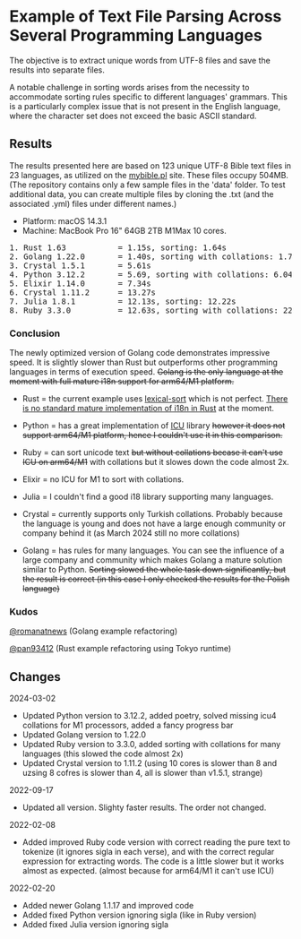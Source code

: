 # Example of Text File Parsing Across Several Programming Languages

The objective is to extract unique words from UTF-8 files and save the results into separate files.

A notable challenge in sorting words arises from the necessity to accommodate sorting rules specific to different languages' grammars. This is a particularly complex issue that is not present in the English language, where the character set does not exceed the basic ASCII standard.

## Results

The results presented here are based on 123 unique UTF-8 Bible text files in 23 languages, as utilized on the [mybible.pl](mybible.pl) site. These files occupy 504MB. (The repository contains only a few sample files in the 'data' folder. To test additional data, you can create multiple files by cloning the .txt (and the associated .yml) files under different names.)


* Platform: macOS 14.3.1
* Machine: MacBook Pro 16" 64GB 2TB M1Max 10 cores.

<pre>
1. Rust 1.63           = 1.15s, sorting: 1.64s
2. Golang 1.22.0       = 1.40s, sorting with collations: 1.71s
3. Crystal 1.5.1       = 5.61s
4. Python 3.12.2       = 5.69, sorting with collations: 6.04s
5. Elixir 1.14.0       = 7.34s
6. Crystal 1.11.2      = 13.27s
7. Julia 1.8.1         = 12.13s, sorting: 12.22s
8. Ruby 3.3.0          = 12.63s, sorting with collations: 22.00s
</pre>

### Conclusion

The newly optimized version of Golang code demonstrates impressive speed. It is slightly slower than Rust but outperforms other programming languages in terms of execution speed. ~~Golang is the only language at the moment with full mature i18n support for arm64/M1 platform.~~

* Rust = the current example uses [lexical-sort](https://lib.rs/crates/lexical-sort) which is not perfect. [There is no standard mature implementation of i18n in Rust](https://www.arewewebyet.org/topics/i18n/) at the moment.

* Python = has a great implementation of [ICU](https://icu.unicode.org/related) library ~~however it does not support arm64/M1 platform, hence I couldn't use it in this comparison.~~

* Ruby = can sort unicode text ~~but without collations becase it can't use ICU on arm64/M1~~ with collations but it slowes down the code almost 2x.

* Elixir = no ICU for M1 to sort with collations.

* Julia = I couldn't find a good i18 library supporting many languages.

* Crystal = currently supports only Turkish collations. Probably because the language is young and does not have a large enough community or company behind it (as March 2024 still no more collations)

* Golang = has rules for many languages. You can see the influence of a large company and community which makes Golang a mature solution similar to Python. ~~Sorting slowed the whole task down significantly, but the result is correct (in this case I only checked the results for the Polish language)~~

### Kudos

[@romanatnews](https://github.com/romanatnews) (Golang example refactoring)

[@pan93412](https://github.com/pan93412) (Rust example refactoring using Tokyo runtime)

## Changes

2024-03-02

* Updated Python version to 3.12.2, added poetry, solved missing icu4 collations for M1 processors, added a fancy progress bar
* Updated Golang version to 1.22.0
* Updated Ruby version to 3.3.0, added sorting with collations for many languages (this slowed the code almost 2x)
* Updated Crystal version to 1.11.2 (using 10 cores is slower than 8 and uzsing 8 cofres is slower than 4, all is slower than v1.5.1, strange)

2022-09-17

* Updated all version. Slighty faster results. The order not changed.

2022-02-08

* Added improved Ruby code version with correct reading the pure text to tokenize (it ignores sigla in each verse), and with the correct regular expression for extracting words. The code is a little slower but it works almost as expected. (almost because for arm64/M1 it can't use ICU)

2022-02-20

* Added newer Golang 1.1.17 and improved code
* Added fixed Python version ignoring sigla (like in Ruby version)
* Added fixed Julia version ignoring sigla
